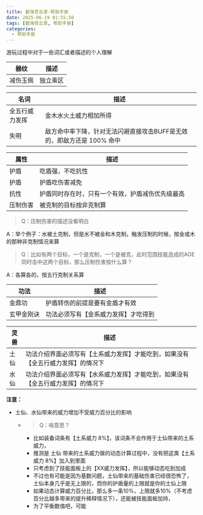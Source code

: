 ```yaml
---
title: 碧海苍云录-帮助手册
date: 2025-06-19 01:55:50
tags: [碧海苍云录, 帮助手册]
categories:
  - 帮助手册
---
```


游玩过程中对于一些词汇或者描述的个人理解

| 器纹    | 描述              |
|-------|-----------------|
| 减伤玉佩  | 独立乘区            |

<!--more-->

| 名词      | 描述                                       |
|---------|------------------------------------------|
| 全五行威力发挥 | 金木水火土威力相加所得                              |
| 失明      | 敌方命中率下降，针对无法闪避直接攻击BUFF是无效的，即敌方还是 100% 命中 |

| 属性   | 描述                       |
|------|--------------------------|
| 护盾   | 吃盾强，不吃抗性                 |
| 护盾   | 护盾吃伤害减免                  |
| 抗性   | 护盾同时存在时，只有一个有效，护盾减伤优先级最高 |
| 压制伤害 | 被克制的目标按非克制算              |

> Q：压制伤害的描述没看明白

A：举个例子：水被土克制，但是水不被金和木克制，触发压制的时候，按金或木的那种非克制情况来算

> Q：比如有两个目标，一个是克制，一个是被克，此时范围技能造成的AOE同时击中这两个目标，那么压制伤害按什么算？ 

A：各算各的，按五行克制关系算

| 功法    | 描述                 |
|-------|--------------------|
| 金鼎功   | 护盾转伤的前提是要有金盾才有效    |
| 玄甲金刚诀 | 功法必须写有【金系威力发挥】才吃得到 |

| 灵兽 | 描述                                       |
|----|------------------------------------------|
| 土仙 | 功法介绍界面必须写有【土系威力发挥】才能吃到，如果没有【全五行威力发挥】的情况下 |
| 水仙 | 功法介绍界面必须写有【水系威力发挥】才能吃到，如果没有【全五行威力发挥】的情况下 |

**注意：**
 
- 土仙、水仙带来的威力增加不受威力百分比的影响
  - > Q：啥意思？
    - 比如装备词条有【土系威力 8%】，该词条不会作用于土仙带来的土系威力，
    - 推测是 土仙 带来的土系威力做的动态计算过程中，没有把这类【土系威力 8%】加入到里面
    - 只考虑到了技能面板上的【XX威力发挥】，所以能够动态吃到加成
    - 不过也有可能是因为基数问题，土仙带来的基础伤害已经很恐怖了，土仙本身几乎是无上限的，而你的护盾量的上限就是你的土仙上限
    - 如果动态计算威力百分比，那么多一条10%，上限就多10%（不考虑百分比越多带来的提升稀释情况下），还能被技能面板加持，
    - 为了平衡数值吧，可能